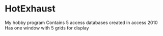 # HotExhaust
My hobby program
Contains 5 access databases created in access 2010
Has one window with 5 grids for display
